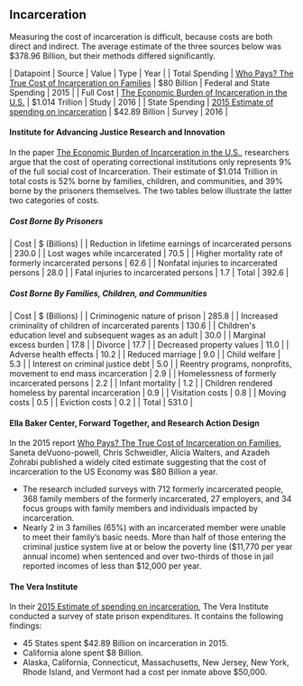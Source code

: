 ## Incarceration

Measuring the cost of incarceration is difficult, because costs are both direct and indirect. The average estimate of the three sources below was $378.96 Billion, but their methods differed significantly. 

| Datapoint | Source | Value | Type | Year | 
| Total Spending | [Who Pays? The True Cost of Incarceration on Families](http://ellabakercenter.org/sites/default/files/downloads/who-pays.pdf) | $80 Billion | Federal and State Spending | 2015 | 
| Full Cost | [The Economic Burden of Incarceration in the U.S.](https://advancingjustice.wustl.edu/SiteCollectionDocuments/The%20Economic%20Burden%20of%20Incarceration%20in%20the%20US.pdf) | $1.014 Trillion | Study | 2016 |
| State Spending | [2015 Estimate of spending on incarceration](https://storage.googleapis.com/vera-web-assets/downloads/Publications/price-of-prisons-2015-state-spending-trends/legacy_downloads/the-price-of-prisons-2015-state-spending-trends.pdf) | $42.89 Billion | Survey | 2016 |

#### Institute for Advancing Justice Research and Innovation

In the paper [The Economic Burden of Incarceration in the U.S.](https://advancingjustice.wustl.edu/SiteCollectionDocuments/The%20Economic%20Burden%20of%20Incarceration%20in%20the%20US.pdf), researchers argue that the cost of operating correctional institutions only represents 9% of the full social cost of Incarceration. Their estimate of $1.014 Trillion in total costs is 52% borne by families, children, and communities, and 39% borne by the prisoners themselves. The two tables below illustrate the latter two categories of costs. 

##### Cost Borne By Prisoners

| Cost | $ (Billions) |
| Reduction in lifetime earnings of incarcerated persons | 230.0 |
| Lost wages while incarcerated | 70.5 |
| Higher mortality rate of formerly incarcerated persons | 62.6 |
| Nonfatal injuries to incarcerated persons | 28.0 |
| Fatal injuries to incarcerated persons | 1.7
| Total | 392.6 | 

##### Cost Borne By Families, Children, and Communities

| Cost | $ (Billions) |
| Criminogenic nature of prison | 285.8 |
| Increased criminality of children of incarcerated parents | 130.6 |
| Children's education level and subsequent wages as an adult | 30.0 |
| Marginal excess burden | 17.8 |
| Divorce | 17.7 |
| Decreased property values | 11.0 |
| Adverse health effects | 10.2 |
| Reduced marriage | 9.0 |
| Child welfare | 5.3 |
| Interest on criminal justice debt | 5.0 |
| Reentry programs, nonprofits, movement to end mass incarceration | 2.9 | 
| Homelessness of formerly incarcerated persons | 2.2 |
| Infant mortality | 1.2 |
| Children rendered homeless by parental incarceration | 0.9 |
| Visitation costs | 0.8 |
| Moving costs | 0.5 |
| Eviction costs | 0.2 |
| Total | 531.0 |

#### Ella Baker Center, Forward Together, and Research Action Design

In the 2015 report [Who Pays? The True Cost of Incarceration on Families](http://ellabakercenter.org/sites/default/files/downloads/who-pays.pdf), Saneta deVuono-powell, Chris Schweidler, Alicia Walters, and Azadeh Zohrabi published a widely cited estimate suggesting that the cost of incarceration to the US Economy was $80 Billion a year. 

* The research included surveys with 712 formerly incarcerated people, 368 family members of the formerly incarcerated, 27 employers, and 34 focus groups with family members and individuals impacted by incarceration.
* Nearly 2 in 3 families (65%) with an incarcerated member were unable to meet their family’s basic needs. 
More than half of those entering the criminal justice system live at or below the poverty line ($11,770 per year annual income) when sentenced and over two-thirds of those in jail reported incomes of less than $12,000 per year.

#### The Vera Institute

In their [2015 Estimate of spending on incarceration](https://storage.googleapis.com/vera-web-assets/downloads/Publications/price-of-prisons-2015-state-spending-trends/legacy_downloads/the-price-of-prisons-2015-state-spending-trends.pdf), The Vera Institute conducted a survey of state prison expenditures. It contains the following findings: 

* 45 States spent $42.89 Billion on incarceration in 2015. 
* California alone spent $8 Billion. 
* Alaska, California, Connecticut, Massachusetts, New Jersey, New York, Rhode Island, and Vermont had a cost per inmate above $50,000.